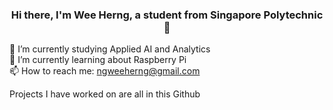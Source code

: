 ### <p align="center">Hi there, I'm Wee Herng, a student from Singapore Polytechnic 👋</p>

🔭 I’m currently studying Applied AI and Analytics<br>
🌱 I’m currently learning about Raspberry Pi<br>
📫 How to reach me: ngweeherng@gmail.com

Projects I have worked on are all in this Github

<!--
**whirly1/whirly1** is a ✨ _special_ ✨ repository because its `README.md` (this file) appears on your GitHub profile.

Here are some ideas to get you started:

- 🔭 I’m currently working on ...
- 🌱 I’m currently learning ...
- 👯 I’m looking to collaborate on ...
- 🤔 I’m looking for help with ...
- 💬 Ask me about ...
- 📫 How to reach me: ...
- 😄 Pronouns: ...
- ⚡ Fun fact: ...
-->
